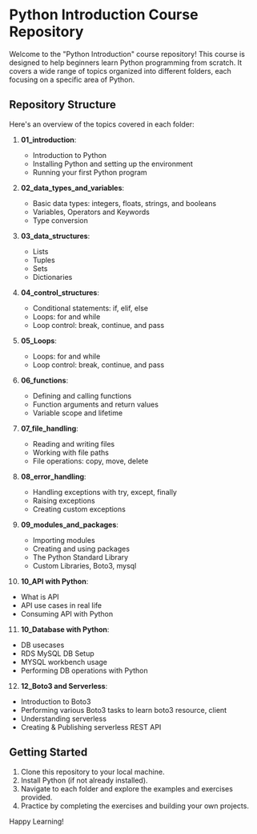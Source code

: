 # Python Introduction Course Repository

Welcome to the "Python Introduction" course repository! This course is designed to help beginners learn Python programming from scratch. It covers a wide range of topics organized into different folders, each focusing on a specific area of Python.

## Repository Structure

Here's an overview of the topics covered in each folder:

1. **01_introduction**:
   - Introduction to Python
   - Installing Python and setting up the environment
   - Running your first Python program

2. **02_data_types_and_variables**:
   - Basic data types: integers, floats, strings, and booleans
   - Variables, Operators and Keywords
   - Type conversion

3. **03_data_structures**:
   - Lists
   - Tuples
   - Sets
   - Dictionaries

4. **04_control_structures**:
   - Conditional statements: if, elif, else
   - Loops: for and while
   - Loop control: break, continue, and pass

5. **05_Loops**:
   - Loops: for and while
   - Loop control: break, continue, and pass

6. **06_functions**:
   - Defining and calling functions
   - Function arguments and return values
   - Variable scope and lifetime

7. **07_file_handling**:
   - Reading and writing files
   - Working with file paths
   - File operations: copy, move, delete

8. **08_error_handling**:
   - Handling exceptions with try, except, finally
   - Raising exceptions
   - Creating custom exceptions


9. **09_modules_and_packages**:
   - Importing modules
   - Creating and using packages
   - The Python Standard Library
   - Custom Libraries, Boto3, mysql


10. **10_API with Python**:
   - What is API
   - API use cases in real life
   - Consuming API with Python

11. **10_Database with Python**:
   - DB usecases
   - RDS MySQL DB Setup
   - MYSQL workbench usage
   - Performing DB operations with Python

12. **12_Boto3 and Serverless**:
   - Introduction to Boto3
   - Performing various Boto3 tasks to learn boto3 resource, client
   - Understanding serverless
   - Creating & Publishing serverless REST API

## Getting Started

1. Clone this repository to your local machine.
2. Install Python (if not already installed).
3. Navigate to each folder and explore the examples and exercises provided.
4. Practice by completing the exercises and building your own projects.

Happy Learning!

